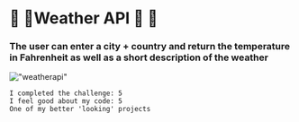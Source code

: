 # :bat: :fallen_leaf:Weather API :fallen_leaf: :bat:

### The user can enter a city + country and return the temperature in Fahrenheit as well as a short description of the weather
!["weatherapi"](https://i.imgur.com/RmBmxrP.gif)
```
I completed the challenge: 5
I feel good about my code: 5
One of my better 'looking' projects
```

